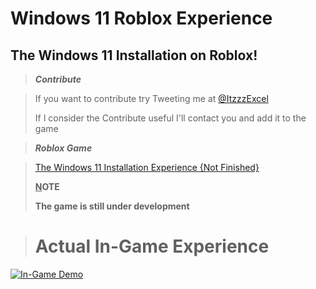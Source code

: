 # Windows 11 Roblox Experience
## The Windows 11 Installation on Roblox!

> ***Contribute*** 

> If you want to contribute try Tweeting me at [@ItzzzExcel](https://twitter.com/ItzzzExcel)
> 
> If I consider the Contribute useful I'll contact you and add it to the game

> ***Roblox Game***

> [The Windows 11 Installation Experience {Not Finished}](https://www.roblox.com/games/9361336027/)
> 
> **<u>N</u>OTE**
> 
> **The game is still under development**


> # Actual In-Game Experience

[![In-Game Demo](https://img.youtube.com/vi/R5Et07nQa-Y/0.jpg)](https://www.youtube.com/watch?v=R5Et07nQa-Y)
